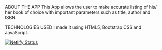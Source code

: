 ABOUT THE APP
This App allows the user to make accurate listing of his/ her book of choice with important parameters such as title, author and ISBN. 

TECHNOLOGIES USED
I made it using HTML5, Bootstrap CSS and JavaScript.

[![Netlify Status](https://api.netlify.com/api/v1/badges/e3485a6c-86dc-48af-b546-0c9ba310fa47/deploy-status)](https://app.netlify.com/sites/compassionate-hawking-6e3643/deploys)
